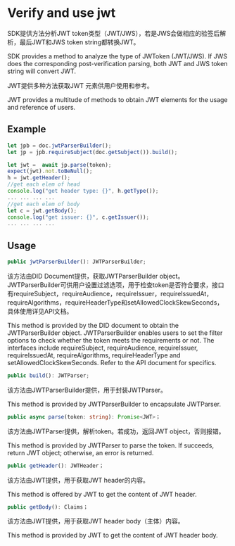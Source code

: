 # Verify and use jwt

SDK提供方法分析JWT token类型（JWT/JWS），若是JWS会做相应的验签后解析，最后JWT和JWS token string都转换JWT。

SDK provides a method to analyze the type of JWToken (JWT/JWS). If JWS does the corresponding post-verification parsing, both JWT and JWS token string will convert JWT.

JWT提供多种方法获取JWT 元素供用户使用和参考。

JWT provides a multitude of methods to obtain JWT elements for the usage and reference of users.

## Example

```typescript
let jpb = doc.jwtParserBuilder();
let jp = jpb.requireSubject(doc.getSubject()).build();

let jwt =  await jp.parse(token);
expect(jwt).not.toBeNull();
h = jwt.getHeader();
//get each elem of head
console.log("get header type: {}", h.getType());
... ... ... ...
//get each elem of body
let c = jwt.getBody();
console.log("get issuer: {}", c.getIssuer());
... ... ... ...
```

## Usage

```typescript
public jwtParserBuilder(): JWTParserBuilder;
```

该方法由DID Document提供，获取JWTParserBuilder object。 JWTParserBuilder可供用户设置过滤选项，用于检查token是否符合要求，接口有requireSubject，requireAudience，requireIssuer，requireIssuedAt，requireAlgorithms，requireHeaderType和setAllowedClockSkewSeconds，具体使用详见API文档。

This method is provided by the DID document to obtain the JWTParserBuilder object. JWTParserBuilder enables users to set the filter options to check whether the token meets the requirements or not. The interfaces include requireSubject, requireAudience, requireIssuer, requireIssuedAt, requireAlgorithms, requireHeaderType and setAllowedClockSkewSeconds. Refer to the API document for specifics.

```typescript
public build(): JWTParser;
```

该方法由JWTParserBuilder提供，用于封装JWTParser。

This method is provided by JWTParserBuilder to encapsulate JWTParser.

```typescript
public async parse(token: string): Promise<JWT>；
```

该方法由JWTParser提供，解析token。若成功，返回JWT object，否则报错。

This method is provided by JWTParser to parse the token. If succeeds, return JWT object; otherwise, an error is returned.

```typescript
public getHeader(): JWTHeader；
```

该方法由JWT提供，用于获取JWT header的内容。

This method is offered by JWT to get the content of JWT header.

```typescript
public getBody(): Claims；
```

该方法由JWT提供，用于获取JWT header body（主体）内容。

This method is provided by JWT to get the content of JWT header body.
